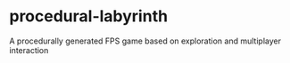 # procedural-labyrinth
A procedurally generated FPS game based on exploration and multiplayer interaction
